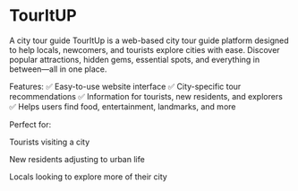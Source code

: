 # TourItUP
A city tour guide
TourItUp is a web-based city tour guide platform designed to help locals, newcomers, and tourists explore cities with ease. Discover popular attractions, hidden gems, essential spots, and everything in between—all in one place.

Features:
✅ Easy-to-use website interface
✅ City-specific tour recommendations
✅ Information for tourists, new residents, and explorers
✅ Helps users find food, entertainment, landmarks, and more

Perfect for:

Tourists visiting a city

New residents adjusting to urban life

Locals looking to explore more of their city

